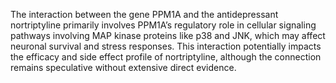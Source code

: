 The interaction between the gene PPM1A and the antidepressant nortriptyline primarily involves PPM1A’s regulatory role in cellular signaling pathways involving MAP kinase proteins like p38 and JNK, which may affect neuronal survival and stress responses. This interaction potentially impacts the efficacy and side effect profile of nortriptyline, although the connection remains speculative without extensive direct evidence.